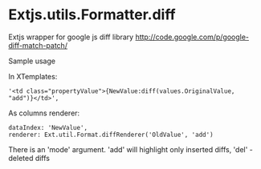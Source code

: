 Extjs.utils.Formatter.diff
==========================

Extjs wrapper for google js diff library http://code.google.com/p/google-diff-match-patch/

Sample usage

In XTemplates:
  
  ```
  '<td class="propertyValue">{NewValue:diff(values.OriginalValue, "add")}</td>',
  ```
As columns renderer:

  ```
  dataIndex: 'NewValue',
  renderer: Ext.util.Format.diffRenderer('OldValue', 'add')
  ```
  
There is an 'mode' argument. 'add' will highlight only inserted diffs, 'del' - deleted diffs
